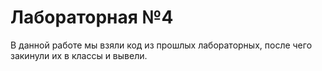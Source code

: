 # Лабораторная №4
В данной работе мы взяли код из прошлых лабораторных, после чего закинули их в классы и вывели.
